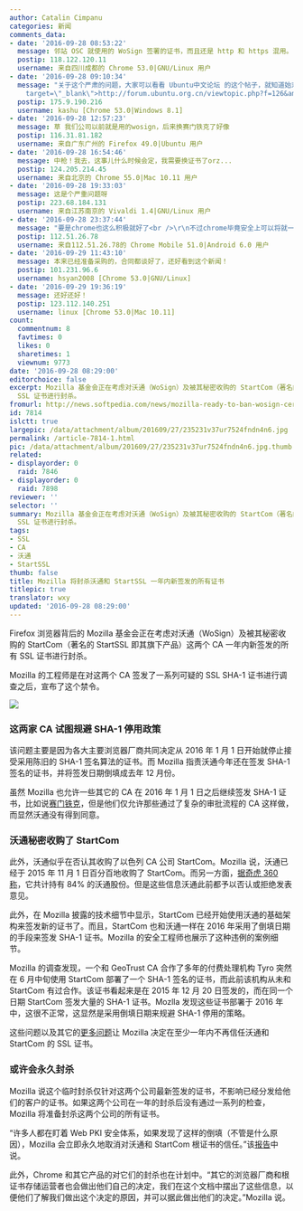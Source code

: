 ```yaml
---
author: Catalin Cimpanu
categories: 新闻
comments_data:
- date: '2016-09-28 08:53:22'
  message: 邻站 OSC 就使用的 WoSign 签署的证书，而且还是 http 和 https 混用。
  postip: 118.122.120.11
  username: 来自四川成都的 Chrome 53.0|GNU/Linux 用户
- date: '2016-09-28 09:10:34'
  message: "关于这个严肃的问题，大家可以看看 Ubuntu中文论坛 的这个帖子，就知道始末了<br />\r\n<a href=\"http://forum.ubuntu.org.cn/viewtopic.php?f=126&amp;t=475291\"
    target=\"_blank\">http://forum.ubuntu.org.cn/viewtopic.php?f=126&amp;t=475291</a>"
  postip: 175.9.190.216
  username: kashu [Chrome 53.0|Windows 8.1]
- date: '2016-09-28 12:57:23'
  message: 草 我们公司以前就是用的wosign，后来换赛门铁克了好像
  postip: 116.31.81.182
  username: 来自广东广州的 Firefox 49.0|Ubuntu 用户
- date: '2016-09-28 16:54:46'
  message: 中枪！我去，这事儿什么时候会定，我需要换证书了orz...
  postip: 124.205.214.45
  username: 来自北京的 Chrome 55.0|Mac 10.11 用户
- date: '2016-09-28 19:33:03'
  message: 这是个严重问题呀
  postip: 223.68.184.131
  username: 来自江苏南京的 Vivaldi 1.4|GNU/Linux 用户
- date: '2016-09-28 23:37:44'
  message: "要是chrome也这么积极就好了<br />\r\n不过chrome毕竟安全上可以将就一下的"
  postip: 112.51.26.78
  username: 来自112.51.26.78的 Chrome Mobile 51.0|Android 6.0 用户
- date: '2016-09-29 11:43:10'
  message: 本来已经准备采购的，合同都谈好了，还好看到这个新闻！
  postip: 101.231.96.6
  username: hsyan2008 [Chrome 53.0|GNU/Linux]
- date: '2016-09-29 19:36:19'
  message: 还好还好！
  postip: 123.112.140.251
  username: linux [Chrome 53.0|Mac 10.11]
count:
  commentnum: 8
  favtimes: 0
  likes: 0
  sharetimes: 1
  viewnum: 9773
date: '2016-09-28 08:29:00'
editorchoice: false
excerpt: Mozilla 基金会正在考虑对沃通（WoSign）及被其秘密收购的 StartCom（著名的 StartSSL 即其旗下产品）这两个 CA 一年内新签发的所有
  SSL 证书进行封杀。
fromurl: http://news.softpedia.com/news/mozilla-ready-to-ban-wosign-certificates-for-one-year-after-shady-behavior-508674.shtml
id: 7814
islctt: true
largepic: /data/attachment/album/201609/27/235231v37ur7524fndn4n6.jpg
permalink: /article-7814-1.html
pic: /data/attachment/album/201609/27/235231v37ur7524fndn4n6.jpg.thumb.jpg
related:
- displayorder: 0
  raid: 7846
- displayorder: 0
  raid: 7898
reviewer: ''
selector: ''
summary: Mozilla 基金会正在考虑对沃通（WoSign）及被其秘密收购的 StartCom（著名的 StartSSL 即其旗下产品）这两个 CA 一年内新签发的所有
  SSL 证书进行封杀。
tags:
- SSL
- CA
- 沃通
- StartSSL
thumb: false
title: Mozilla 将封杀沃通和 StartSSL 一年内新签发的所有证书
titlepic: true
translator: wxy
updated: '2016-09-28 08:29:00'
---
```


Firefox 浏览器背后的 Mozilla 基金会正在考虑对沃通（WoSign）及被其秘密收购的 StartCom（著名的 StartSSL 即其旗下产品）这两个 CA 一年内新签发的所有 SSL 证书进行封杀。


Mozilla 的工程师是在对这两个 CA 签发了一系列可疑的 SSL SHA-1 证书进行调查之后，宣布了这个禁令。


![](/data/attachment/album/201609/27/235231v37ur7524fndn4n6.jpg)


### 这两家 CA 试图规避 SHA-1 停用政策


该问题主要是因为各大主要浏览器厂商共同决定从 2016 年 1 月 1 日开始就停止接受采用陈旧的 SHA-1 签名算法的证书。而 Mozilla 指责沃通今年还在签发 SHA-1 签名的证书，并将签发日期倒填成去年 12 月份。


虽然 Mozilla 也允许一些其它的 CA 在 2016 年 1 月 1 日之后继续签发 SHA-1 证书，比如说[赛门铁克](http://news.softpedia.com/news/mozilla-gives-a-security-pass-to-the-people-it-shouldn-t-500986.shtml)，但是他们仅允许那些通过了复杂的审批流程的 CA 这样做，而显然沃通没有得到同意。


### 沃通秘密收购了 StartCom


此外，沃通似乎在否认其收购了以色列 CA 公司 StartCom。Mozilla 说，沃通已经于 2015 年 11 月 1 日百分百地收购了 StartCom。而另一方面，[据奇虎 360 称](http://www.solidot.org/story?sid=49774)，它共计持有 84% 的沃通股份。但是这些信息沃通此前都予以否认或拒绝发表意见。


此外，在 Mozilla 披露的技术细节中显示，StartCom 已经开始使用沃通的基础架构来签发新的证书了。而且，StartCom 也和沃通一样在 2016 年采用了倒填日期的手段来签发 SHA-1 证书。Mozilla 的安全工程师也展示了这种违例的案例细节。


Mozilla 的调查发现，一个和 GeoTrust CA 合作了多年的付费处理机构 Tyro 突然在 6 月中旬使用 StartCom 部署了一个 SHA-1 签名的证书，而此前该机构从未和 StartCom 有过合作。该证书看起来是在 2015 年 12 月 20 日签发的，而在同一个日期 StartCom 签发大量的 SHA-1 证书。Mozlla 发现这些证书部署于 2016 年中，这很不正常，这显然是采用倒填日期来规避 SHA-1 停用的策略。


这些问题以及其它的[更多问题](https://wiki.mozilla.org/CA:WoSign_Issues)让 Mozilla 决定在至少一年内不再信任沃通和 StartCom 的 SSL 证书。


### 或许会永久封杀


Mozilla 说这个临时封杀仅针对这两个公司最新签发的证书，不影响已经分发给他们的客户的证书。如果这两个公司在一年的封杀后没有通过一系列的检查，Mozilla 将准备封杀这两个公司的所有证书。


“许多人都在盯着 Web PKI 安全体系，如果发现了这样的倒填（不管是什么原因），Mozilla 会立即永久地取消对沃通和 StartCom 根证书的信任。”该[报告](https://docs.google.com/document/d/1C6BlmbeQfn4a9zydVi2UvjBGv6szuSB4sMYUcVrR8vQ/preview#)中说。


此外，Chrome 和其它产品的对它们的封杀也在计划中。“其它的浏览器厂商和根证书存储运营者也会做出他们自己的决定，我们在这个文档中摆出了这些信息，以便他们了解我们做出这个决定的原因，并可以据此做出他们的决定。”Mozilla 说。